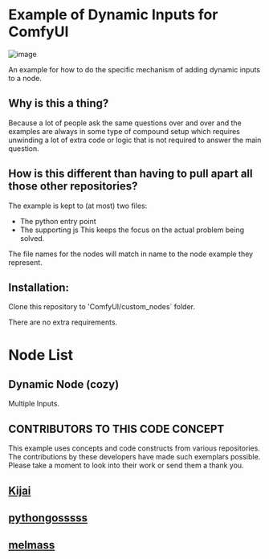 # Example of Dynamic Inputs for ComfyUI

![image](https://github.com/user-attachments/assets/6f5ac899-66ed-459b-8a61-5825f87853db)

An example for how to do the specific mechanism of adding dynamic inputs to a node.

## Why is this a thing?

Because a lot of people ask the same questions over and over and the examples are always in some type of compound setup which requires unwinding a lot of extra code or logic that is not required to answer the main question.

## How is this different than having to pull apart all those other repositories?

The example is kept to (at most) two files:
* The python entry point
* The supporting js
This keeps the focus on the actual problem being solved.

The file names for the nodes will match in name to the node example they represent.

## Installation:

Clone this repository to 'ComfyUI/custom_nodes` folder.

There are no extra requirements.

# Node List

## Dynamic Node (cozy)

Multiple Inputs.

## CONTRIBUTORS TO THIS CODE CONCEPT

This example uses concepts and code constructs from various repositories. The contributions by these developers have made such exemplars possible. Please take a moment to look into their work or send them a thank you.

## [Kijai](https://github.com/Kijai)

## [pythongosssss](https://github.com/pythongosssss)

## [melmass](https://github.com/melMass)
